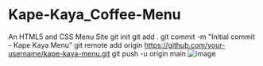 # Kape-Kaya_Coffee-Menu
An HTML5 and CSS Menu Site
git init
git add .
git commit -m "Initial commit - Kape Kaya Menu"
git remote add origin https://github.com/your-username/kape-kaya-menu.git
git push -u origin main
![image](https://github.com/user-attachments/assets/7bf22de8-a12e-4927-b359-7267755356f8)
